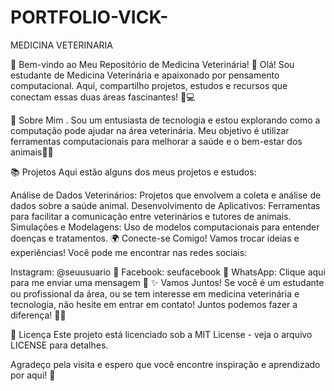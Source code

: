 # PORTFOLIO-VICK-
MEDICINA VETERINARIA

🐾 Bem-vindo ao Meu Repositório de Medicina Veterinária! 🐾
Olá! Sou estudante de Medicina Veterinária e apaixonado por pensamento computacional. Aqui, compartilho projetos, estudos e recursos que conectam essas duas áreas fascinantes! 🧠💻

🌟 Sobre Mim
. Sou um entusiasta de tecnologia e estou explorando como a computação pode ajudar na área veterinária. Meu objetivo é utilizar ferramentas computacionais para melhorar a saúde e o bem-estar dos animais🐶🐱

📚 Projetos
Aqui estão alguns dos meus projetos e estudos:

Análise de Dados Veterinários: Projetos que envolvem a coleta e análise de dados sobre a saúde animal.
Desenvolvimento de Aplicativos: Ferramentas para facilitar a comunicação entre veterinários e tutores de animais.
Simulações e Modelagens: Uso de modelos computacionais para entender doenças e tratamentos.
🌍 Conecte-se Comigo!
Vamos trocar ideias e experiências! Você pode me encontrar nas redes sociais:

Instagram: @seuusuario 📸
Facebook: seufacebook 📘
WhatsApp: Clique aqui para me enviar uma mensagem 📱
✨ Vamos Juntos!
Se você é um estudante ou profissional da área, ou se tem interesse em medicina veterinária e tecnologia, não hesite em entrar em contato! Juntos podemos fazer a diferença! 🐾💕

📝 Licença
Este projeto está licenciado sob a MIT License - veja o arquivo LICENSE para detalhes.

Agradeço pela visita e espero que você encontre inspiração e aprendizado por aqui! 🌟